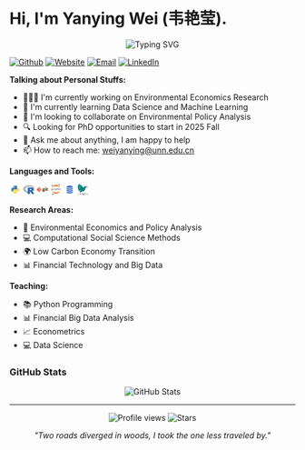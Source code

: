 # Hi, I'm Yanying Wei (韦艳莹).

<div align="center">
  <img src="https://readme-typing-svg.herokuapp.com?font=Fira+Code&pause=1000&color=27A79D&random=false&width=435&lines=Welcome+to+my+page!;Environmental+Economics+Researcher;Data+Science+Enthusiast" alt="Typing SVG" />
</div>

[![Github](https://img.shields.io/badge/-Github-181717?style=for-the-badge&logo=Github&logoColor=white)](https://github.com/YanyingWei1997)
[![Website](https://img.shields.io/badge/-Website-4CAF50?style=for-the-badge&logo=google-chrome&logoColor=white)](https://yanyingwei1997.github.io)
[![Email](https://img.shields.io/badge/-Email-D14836?style=for-the-badge&logo=gmail&logoColor=white)](mailto:weiyanying@unn.edu.cn)
[![LinkedIn](https://img.shields.io/badge/-LinkedIn-0077B5?style=for-the-badge&logo=linkedin&logoColor=white)](https://linkedin.com/in/your-id)

**Talking about Personal Stuffs:**

* 👨🏽‍💻 I'm currently working on Environmental Economics Research
* 🌱 I'm currently learning Data Science and Machine Learning
* 👯 I'm looking to collaborate on Environmental Policy Analysis
* 🔍 Looking for PhD opportunities to start in 2025 Fall
* 💬 Ask me about anything, I am happy to help
* 📫 How to reach me: weiyanying@unn.edu.cn

**Languages and Tools:**  

<code><img height="20" src="https://raw.githubusercontent.com/github/explore/80688e429a7d4ef2fca1e82350fe8e3517d3494d/topics/python/python.png"></code>
<code><img height="20" src="https://raw.githubusercontent.com/github/explore/80688e429a7d4ef2fca1e82350fe8e3517d3494d/topics/r/r.png"></code>
<code><img height="20" src="https://raw.githubusercontent.com/github/explore/80688e429a7d4ef2fca1e82350fe8e3517d3494d/topics/git/git.png"></code>
<code><img height="20" src="https://raw.githubusercontent.com/github/explore/80688e429a7d4ef2fca1e82350fe8e3517d3494d/topics/jupyter-notebook/jupyter-notebook.png"></code>
<code><img height="20" src="https://raw.githubusercontent.com/github/explore/80688e429a7d4ef2fca1e82350fe8e3517d3494d/topics/sql/sql.png"></code>
<code><img height="20" src="https://raw.githubusercontent.com/github/explore/80688e429a7d4ef2fca1e82350fe8e3517d3494d/topics/latex/latex.png"></code>

**Research Areas:**

* 🌱 Environmental Economics and Policy Analysis
* 💻 Computational Social Science Methods
* 🌍 Low Carbon Economy Transition
* 📊 Financial Technology and Big Data

**Teaching:**

* 📚 Python Programming
* 📊 Financial Big Data Analysis
* 📈 Econometrics
* 💻 Data Science

<h3>GitHub Stats</h3>
<p align="center">
  <img src="https://github-readme-stats.vercel.app/api?username=YanyingWei1997&show_icons=true&theme=radical" alt="GitHub Stats" />
</p>

------------
<p align="center">
  <img src="https://komarev.com/ghpvc/?username=YanyingWei1997&color=blueviolet" alt="Profile views" />
  <img alt="Stars" src="https://img.shields.io/github/stars/YanyingWei1997/YanyingWei1997?style=flat-square&labelColor=343b41"/>
</p>

<p align="center">
  <i>"Two roads diverged in woods, I took the one less traveled by."</i>
</p>

